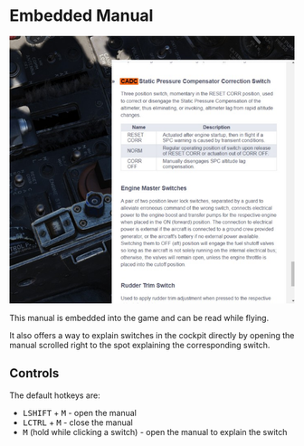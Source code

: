 # Embedded Manual

![Embedded Manual](../img/ingame_manual.jpg)

This manual is embedded into the game and can be read while flying.

It also offers a way to explain switches in the cockpit directly by opening the
manual scrolled right to the spot explaining the corresponding switch.

## Controls

The default hotkeys are:

- <kbd>LSHIFT</kbd> + <kbd>M</kbd> - open the manual
- <kbd>LCTRL</kbd> + <kbd>M</kbd> - close the manual
- <kbd>M</kbd> (hold while clicking a switch) - open the manual to explain the
  switch
